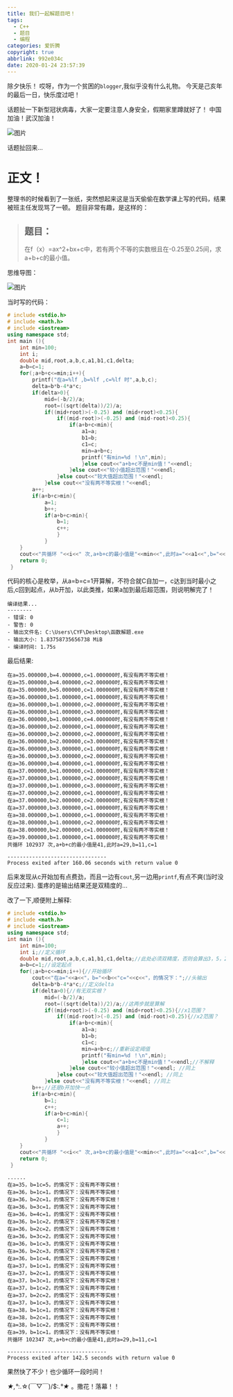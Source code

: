```yaml
---
title: 我们一起解题目吧！
tags:
  - C++
  - 题目
  - 编程
categories: 爱折腾
copyright: true
abbrlink: 992e034c
date: 2020-01-24 23:57:39
---
```


除夕快乐！
哎呀，作为一个贫困的`blogger`,我似乎没有什么礼物。
今天是己亥年的最后一日，快乐度过吧！

话题扯一下新型冠状病毒，大家一定要注意人身安全，假期家里蹲就好了！
中国加油！武汉加油！

![图片](https://unpkg.zhimg.com/chenyfan-oss@1.0.0/pic/疫情.JPG "一定要挺过去！")

话题扯回来...

# 正文！

整理书的时候看到了一张纸，突然想起来这是当天偷偷在数学课上写的代码，结果被班主任发现骂了一顿。
题目非常有趣，是这样的：

> ## 题目：
> 在f（x）=ax^2+bx+c中，若有两个不等的实数根且在-0.25至0.25间，求a+b+c的最小值。

思维导图：

![图片](https://unpkg.zhimg.com/chenyfan-oss@1.0.0/pic/解题.bmp "思维导图↑自己做得有点丑(✿◡‿◡)")

当时写的代码：

```C++
# include <stdio.h>
# include <math.h>
# include <iostream>
using namespace std; 
int main (){
	int min=100;
	int i;
	double mid,root,a,b,c,a1,b1,c1,delta;
	a=b=c=1;
	for(;a+b+c<=min;i++){
		printf("在a=%lf ,b=%lf ,c=%lf 时",a,b,c);
		delta=b*b-4*a*c;
		if(delta>0){
			mid=(-b/2)/a;
			root=((sqrt(delta))/2)/a;
			if((mid+root)>(-0.25) and (mid+root)<0.25){
				if((mid-root)>(-0.25) and (mid-root)<0.25){
					if(a+b+c<min){
						a1=a;
						b1=b;
						c1=c;
						min=a+b+c;
						printf("有min=%d ！\n",min); 
						}else cout<<"a+b+c不是min值！"<<endl; 
					}else cout<<"较小值超出范围！"<<endl; 
				}else cout<<"较大值超出范围！"<<endl; 
			}else cout<<"没有两不等实根！"<<endl; 
		a++;
		if(a+b+c>min){
			a=1;
			b++;
			if(a+b+c>min){
				b=1;
				c++;
				}	
			} 
	}
	cout<<"共循环 "<<i<<" 次,a+b+c的最小值是"<<min<<",此时a="<<a1<<",b="<<b1<<",c="<<c1<<endl; 		
	return 0;
 } 
 ```
 
 
 
 代码的核心是枚举，从a=b=c=1开算解，不符合就C自加一，c达到当时最小之后,c回到起点，从b开加，以此类推，如果a加到最后超范围，则说明解完了！
 
```
编译结果...
--------
- 错误: 0
- 警告: 0
- 输出文件名: C:\Users\CYF\Desktop\函数解题.exe
- 输出大小: 1.83758735656738 MiB
- 编译时间: 1.75s
```

最后结果:

```
在a=35.000000,b=4.000000,c=1.000000时,有没有两不等实根！
在a=35.000000,b=4.000000,c=2.000000时,有没有两不等实根！
在a=35.000000,b=5.000000,c=1.000000时,有没有两不等实根！
在a=36.000000,b=1.000000,c=1.000000时,有没有两不等实根！
在a=36.000000,b=1.000000,c=2.000000时,有没有两不等实根！
在a=36.000000,b=1.000000,c=3.000000时,有没有两不等实根！
在a=36.000000,b=1.000000,c=4.000000时,有没有两不等实根！
在a=36.000000,b=2.000000,c=1.000000时,有没有两不等实根！
在a=36.000000,b=2.000000,c=2.000000时,有没有两不等实根！
在a=36.000000,b=2.000000,c=3.000000时,有没有两不等实根！
在a=36.000000,b=3.000000,c=1.000000时,有没有两不等实根！
在a=36.000000,b=3.000000,c=2.000000时,有没有两不等实根！
在a=36.000000,b=4.000000,c=1.000000时,有没有两不等实根！
在a=37.000000,b=1.000000,c=1.000000时,有没有两不等实根！
在a=37.000000,b=1.000000,c=2.000000时,有没有两不等实根！
在a=37.000000,b=1.000000,c=3.000000时,有没有两不等实根！
在a=37.000000,b=2.000000,c=1.000000时,有没有两不等实根！
在a=37.000000,b=2.000000,c=2.000000时,有没有两不等实根！
在a=37.000000,b=3.000000,c=1.000000时,有没有两不等实根！
在a=38.000000,b=1.000000,c=1.000000时,有没有两不等实根！
在a=38.000000,b=1.000000,c=2.000000时,有没有两不等实根！
在a=38.000000,b=2.000000,c=1.000000时,有没有两不等实根！
在a=39.000000,b=1.000000,c=1.000000时,有没有两不等实根！
共循环 102937 次,a+b+c的最小值是41,此时a=29,b=11,c=1

--------------------------------
Process exited after 160.06 seconds with return value 0
```
 
 后来发现从c开始加有点费劲，而且一边有`cout`,另一边用`printf`,有点不爽(当时没反应过来).
 蛋疼的是输出结果还是双精度的...
 
 
 
 改了一下,顺便附上解释:
 
```C++
# include <stdio.h>
# include <math.h>
# include <iostream>
using namespace std; 
int main (){
	int min=100;
	int i;//定义循环 
	double mid,root,a,b,c,a1,b1,c1,delta;//此处必须双精度，否则会算出3，5，2这一组 
	a=b=c=1;//设定起点 
	for(;a+b+c<=min;i++){//开始循环 
		cout<<"在a="<<a<<"，b="<<b<<"c="<<c<<"，的情况下：";//头输出 
		delta=b*b-4*a*c;//定义delta 
		if(delta>0){//有无双实根？ 
			mid=(-b/2)/a;
			root=((sqrt(delta))/2)/a;//这两步就是算解 
			if((mid+root)>(-0.25) and (mid+root)<0.25){//x1范围？ 
				if((mid-root)>(-0.25) and (mid-root)<0.25){//x2范围？ 
					if(a+b+c<min){
						a1=a;
						b1=b;
						c1=c;
						min=a+b+c;//重新设定阈值 
						printf("有min=%d ！\n",min); 
						}else cout<<"a+b+c不是min值！"<<endl;//不解释 
					}else cout<<"较小值超出范围！"<<endl; //同上 
				}else cout<<"较大值超出范围！"<<endl; //同上 
			}else cout<<"没有两不等实根！"<<endl; //同上 
		b++;//还是b开加快一点 
		if(a+b+c>min){
			b=1;
			c++;
			if(a+b+c>min){
				c=1;
				a++;
				}	
			} 
	}
	cout<<"共循环 "<<i<<" 次,a+b+c的最小值是"<<min<<",此时a="<<a1<<",b="<<b1<<",c="<<c1<<endl; //最后输出 
	return 0;
 } 
```

 
 
```
......
在a=35，b=1c=5，的情况下：没有两不等实根！
在a=36，b=1c=1，的情况下：没有两不等实根！
在a=36，b=2c=1，的情况下：没有两不等实根！
在a=36，b=3c=1，的情况下：没有两不等实根！
在a=36，b=4c=1，的情况下：没有两不等实根！
在a=36，b=1c=2，的情况下：没有两不等实根！
在a=36，b=2c=2，的情况下：没有两不等实根！
在a=36，b=3c=2，的情况下：没有两不等实根！
在a=36，b=1c=3，的情况下：没有两不等实根！
在a=36，b=2c=3，的情况下：没有两不等实根！
在a=36，b=1c=4，的情况下：没有两不等实根！
在a=37，b=1c=1，的情况下：没有两不等实根！
在a=37，b=2c=1，的情况下：没有两不等实根！
在a=37，b=3c=1，的情况下：没有两不等实根！
在a=37，b=1c=2，的情况下：没有两不等实根！
在a=37，b=2c=2，的情况下：没有两不等实根！
在a=37，b=1c=3，的情况下：没有两不等实根！
在a=38，b=1c=1，的情况下：没有两不等实根！
在a=38，b=2c=1，的情况下：没有两不等实根！
在a=38，b=1c=2，的情况下：没有两不等实根！
在a=39，b=1c=1，的情况下：没有两不等实根！
共循环 102347 次,a+b+c的最小值是41,此时a=29,b=11,c=1

--------------------------------
Process exited after 142.5 seconds with return value 0
```

果然快了不少！也少循环一段时间！
 
*★,°*:.☆(￣▽￣)/$:*.°★* 。撒花！落幕！！ 
 
